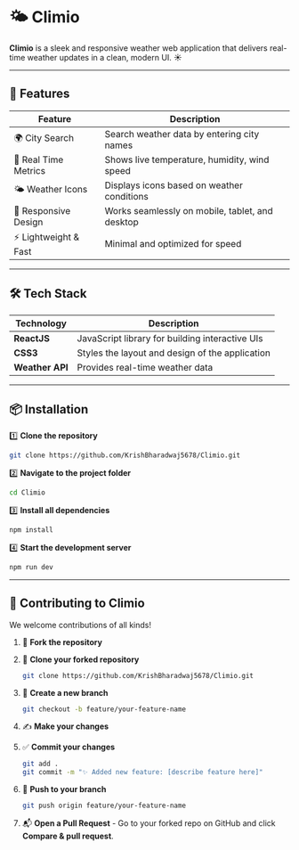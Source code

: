 # 🌤️ Climio

**Climio** is a sleek and responsive weather web application that delivers real-time weather updates in a clean, modern UI. ☀️

---

## 🚀 Features

| Feature                         | Description                                       |
|---------------------------------|---------------------------------------------------|
| 🌍 City Search                 | Search weather data by entering city names        |
| 📍 Real Time Metrics           | Shows live temperature, humidity, wind speed      |
| 🌤️ Weather Icons              | Displays icons based on weather conditions        |
| 📱 Responsive Design           | Works seamlessly on mobile, tablet, and desktop   |
| ⚡ Lightweight & Fast          | Minimal and optimized for speed                   |

---

## 🛠️ Tech Stack

| Technology      | Description                                                    |
|------------------|----------------------------------------------------------------|
| **ReactJS**       | JavaScript library for building interactive UIs               |
| **CSS3**          | Styles the layout and design of the application                |
| **Weather API**   | Provides real-time weather data                                |

---

## 📦 Installation

1️⃣ **Clone the repository**

```bash
git clone https://github.com/KrishBharadwaj5678/Climio.git
````

2️⃣ **Navigate to the project folder**

```bash
cd Climio
```

3️⃣ **Install all dependencies**

```bash
npm install
```

4️⃣ **Start the development server**

```bash
npm run dev
```

---

## 🤝 Contributing to Climio

We welcome contributions of all kinds! 

1. 🍴 **Fork the repository**  

2. 👯 **Clone your forked repository**

   ```bash
   git clone https://github.com/KrishBharadwaj5678/Climio.git
    ````

3. 🌱 **Create a new branch**

   ```bash
   git checkout -b feature/your-feature-name
   ```

4. ✍️ **Make your changes**

5. ✅ **Commit your changes**

   ```bash
   git add .
   git commit -m "✨ Added new feature: [describe feature here]"
   ```

6. 🚀 **Push to your branch**

   ```bash
   git push origin feature/your-feature-name
   ```

7. 📬 **Open a Pull Request**
       - Go to your forked repo on GitHub and click **Compare & pull request**.

